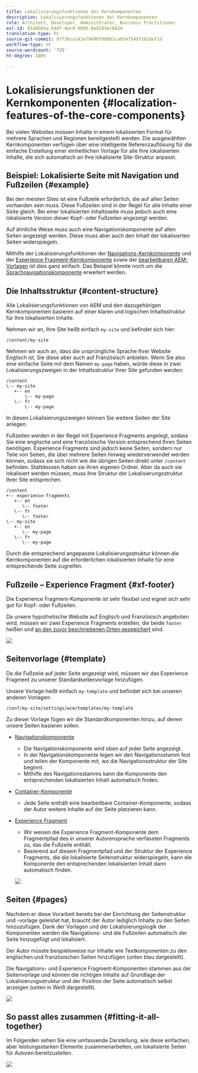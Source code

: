 ```yaml
---
title: Lokalisierungsfunktionen der Kernkomponenten
description: Lokalisierungsfunktionen der Kernkomponenten
role: Architect, Developer, Administrator, Business Practitioner
exl-id: 9140b65a-6dd7-4ec9-9095-6e8243ec8424
translation-type: ht
source-git-commit: 8ff36ca143af9496f988b1ca65475497181def1d
workflow-type: ht
source-wordcount: '725'
ht-degree: 100%

---
```


# Lokalisierungsfunktionen der Kernkomponenten {#localization-features-of-the-core-components}

Bei vielen Websites müssen Inhalte in einem lokalisierten Format für mehrere Sprachen und Regionen bereitgestellt werden. Die ausgewählten Kernkomponenten verfügen über eine intelligente Referenzauflösung für die einfache Erstellung einer einheitlichen Vorlage für alle Ihre lokalisierten Inhalte, die sich automatisch an Ihre lokalisierte Site-Struktur anpasst.

## Beispiel: Lokalisierte Seite mit Navigation und Fußzeilen {#example}

Bei den meisten Sites ist eine Fußzeile erforderlich, die auf allen Seiten vorhanden sein muss. Diese Fußzeilen sind in der Regel für alle Inhalte einer Seite gleich. Bei einer lokalisierten Inhaltsseite muss jedoch auch eine lokalisierte Version dieser Kopf- oder Fußzeilen angezeigt werden.

Auf ähnliche Weise muss auch eine Navigationskomponente auf allen Seiten angezeigt werden. Diese muss aber auch den Inhalt der lokalisierten Seiten widerspiegeln.

Mithilfe der Lokalisierungsfunktionen der [Navigations-Kernkomponente](/help/components/navigation.md) und der [Experience Fragment-Kernkomponente](/help/components/experience-fragment.md) sowie der [bearbeitbaren AEM-Vorlagen](https://docs.adobe.com/content/help/de-DE/experience-manager-cloud-service/sites/authoring/features/templates.translate.html) ist dies ganz einfach. Das Beispiel könnte noch um die [Sprachnavigationskomponente](/help/components/language-navigation.md) erweitert werden.

## Die Inhaltsstruktur {#content-structure}

Alle Lokalisierungsfunktionen von AEM und den dazugehörigen Kernkomponenten basieren auf einer klaren und logischen Inhaltsstruktur für Ihre lokalisierten Inhalte.

Nehmen wir an, Ihre Site heißt einfach `my-site` und befindet sich hier:

```
/content/my-site
```

Nehmen wir auch an, dass die ursprüngliche Sprache Ihrer Website Englisch ist, Sie diese aber auch auf Französisch anbieten. Wenn Sie also eine einfache Seite mit dem Namen `my-page` haben, würde diese in zwei Lokalisierungszweigen in der Inhaltsstruktur Ihrer Site gefunden werden:

```
/content
\-- my-site
   +-- en
       \-- my-page
   \-- fr
       \-- my-page
```

In diesen Lokalisierungszweigen können Sie weitere Seiten der Site anlegen.

Fußzeilen werden in der Regel mit Experience Fragments angelegt, sodass Sie eine englische und eine französische Version entsprechend Ihren Seiten benötigen. Experience Fragments sind jedoch keine Seiten, sondern nur Teile von Seiten, die über mehrere Seiten hinweg wiederverwendet werden können, sodass sie sich nicht wie die übrigen Seiten direkt unter `/content` befinden. Stattdessen haben sie ihren eigenen Ordner. Aber da auch sie lokalisiert werden müssen, muss ihre Struktur der Lokalisierungsstruktur Ihrer Site entsprechen.

```
/content
+-- experience-fragments
   +-- en
      \-- footer
   \-- fr
      \-- footer
\-- my-site
   +-- en
      \-- my-page
   \-- fr
      \-- my-page
```

Durch die entsprechend angepasste Lokalisierungsstruktur können die Kernkomponenten auf die erforderlichen lokalisierten Inhalte für eine entsprechende Seite zugreifen.

## Fußzeile – Experience Fragment {#xf-footer}

Die Experience Fragment-Komponente ist sehr flexibel und eignet sich sehr gut für Kopf- oder Fußzeilen.

Da unsere hypothetische Website auf Englisch und Französisch angeboten wird, müssen wir zwei Experience Fragments erstellen, die beide `footer` heißen und [an den zuvor beschriebenen Orten gespeichert](#content-structure) sind.

![](/help/assets/screen-shot-2019-09-09-11.08.28.png)

## Seitenvorlage {#template}

Da die Fußzeile auf jeder Seite angezeigt wird, müssen wir das Experience Fragment zu unserer Standardseitenvorlage hinzufügen.

Unsere Vorlage heißt einfach `my-template` und befindet sich bei unseren anderen Vorlagen:

```
/conf/my-site/settings/wcm/templates/my-template
```

Zu dieser Vorlage fügen wir die Standardkomponenten hinzu, auf denen unsere Seiten basieren sollen.

* [Navigationskomponente](/help/components/navigation.md)
   * Die Navigationskomponente wird oben auf jeder Seite angezeigt.
   * In der Navigationskomponente legen wir den Navigationsstamm fest und teilen der Komponente mit, wo die Navigationsstruktur der Site beginnt.
   * Mithilfe des Navigationsstamms kann die Komponente den entsprechenden lokalisierten Inhalt automatisch finden.
* [Container-Komponente](/help/components/container.md)
   * Jede Seite enthält eine bearbeitbare Container-Komponente, sodass der Autor weitere Inhalte auf der Seite platzieren kann.
* [Experience Fragment](/help/components/experience-fragment.md)
   * Wir weisen die Experience Fragment-Komponente dem Fragmentpfad des in unserer Autorensprache verfassten Fragments zu, das die Fußzeile enthält.
   * Basierend auf diesem Fragmentpfad und der Struktur der Experience Fragments, die die lokalisierte Seitenstruktur widerspiegeln, kann die Komponente den entsprechenden lokalisierten Inhalt dann automatisch finden.

   ![](/help/assets/screen-shot-2019-09-09-11.20.10.png)

## Seiten {#pages}

Nachdem er diese Vorarbeit bereits bei der Einrichtung der Seitenstruktur und -vorlage geleistet hat, braucht der Autor lediglich Inhalte zu den Seiten hinzuzufügen. Dank der Vorlagen und der Lokalisierungslogik der Komponenten werden die Navigations- und die Fußzeilen automatisch der Seite hinzugefügt und lokalisiert.

Der Autor müsste beispielsweise nur Inhalte wie Textkomponenten zu den englischen und französischen Seiten hinzufügen (unten blau dargestellt).

Die Navigations- und Experience Fragment-Komponenten stammen aus der Seitenvorlage und können die richtigen Inhalte auf Grundlage der Lokalisierungsstruktur und der Position der Seite automatisch selbst anzeigen (unten in Weiß dargestellt).

![](/help/assets/screen-shot-2019-09-09-11.22.14.png)

## So passt alles zusammen {#fitting-it-all-together}

Im Folgenden sehen Sie eine umfassende Darstellung, wie diese einfachen, aber leistungsstarken Elemente zusammenarbeiten, um lokalisierte Seiten für Autoren bereitzustellen.

![](/help/assets/screen-shot-2019-09-09-11.27.58.png)
